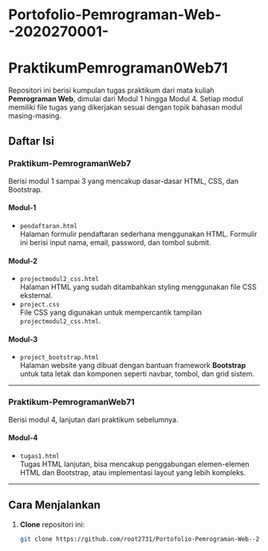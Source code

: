 # Portofolio-Pemrograman-Web--2020270001-
# PraktikumPemrograman0Web71

Repositori ini berisi kumpulan tugas praktikum dari mata kuliah **Pemrograman Web**, dimulai dari Modul 1 hingga Modul 4. Setiap modul memiliki file tugas yang dikerjakan sesuai dengan topik bahasan modul masing-masing.

## Daftar Isi

### Praktikum-PemrogramanWeb7

Berisi modul 1 sampai 3 yang mencakup dasar-dasar HTML, CSS, dan Bootstrap.

#### Modul-1
- `pendaftaran.html`  
  Halaman formulir pendaftaran sederhana menggunakan HTML. Formulir ini berisi input nama, email, password, dan tombol submit.

#### Modul-2
- `projectmodul2_css.html`  
  Halaman HTML yang sudah ditambahkan styling menggunakan file CSS eksternal.  
- `project.css`  
  File CSS yang digunakan untuk mempercantik tampilan `projectmodul2_css.html`.

#### Modul-3
- `project_bootstrap.html`  
  Halaman website yang dibuat dengan bantuan framework **Bootstrap** untuk tata letak dan komponen seperti navbar, tombol, dan grid sistem.

---

### Praktikum-PemrogramanWeb71

Berisi modul 4, lanjutan dari praktikum sebelumnya.

#### Modul-4
- `tugas1.html`  
  Tugas HTML lanjutan, bisa mencakup penggabungan elemen-elemen HTML dan Bootstrap, atau implementasi layout yang lebih kompleks.

---

## Cara Menjalankan

1. **Clone** repositori ini:
   ```bash
   git clone https://github.com/root2731/Portofolio-Pemrograman-Web--2020270001-.git
